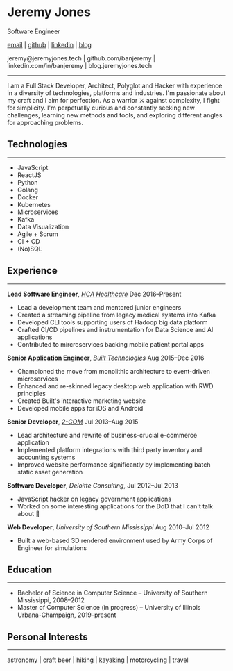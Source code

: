 # Jeremy Jones

Software Engineer

<p class="screen">
<a href="mailto:jeremy@jeremyjones.tech">email</a> | <a href="https://github.com/banjeremy">github</a> | <a href="https://linkedin.com/in/banjeremy">linkedin</a> | <a href="http://blog.jeremyjones.tech">blog</a>
</p>

<p class="print">
jeremy@jeremyjones.tech | github.com/banjeremy | linkedin.com/in/banjeremy | blog.jeremyjones.tech
</p>

---

I am a Full Stack Developer, Architect, Polyglot and Hacker with experience in a diversity of technologies, platforms and industries. I'm passionate about my craft and I aim for perfection. As a warrior <span class="screen">⚔</span> against complexity, I fight for simplicity. I'm perpetually curious and constantly seeking new challenges, learning new methods and tools, and exploring different angles for approaching problems.

## Technologies

---

- JavaScript
- ReactJS
- Python
- Golang
- Docker
- Kubernetes
- Microservices
- Kafka
- Data Visualization
- Agile + Scrum
- CI + CD
- (No)SQL

## Experience

---

**Lead Software Engineer**, [_HCA Healthcare_](http://hcahealthcare.com/) Dec 2016–Present

- Lead a development team and mentored junior engineers
- Created a streaming pipeline from legacy medical systems into Kafka
- Developed CLI tools supporting users of Hadoop big data platform
- Crafted CI/CD pipelines and instrumentation for Data Science and AI applications
- Contributed to mircroservices backing mobile patient portal apps

**Senior Application Engineer**, [_Built Technologies_](https://getbuilt.com/) Aug 2015–Dec 2016

- Championed the move from monolithic architecture to event-driven microservices
- Enhanced and re-skinned legacy desktop web application with RWD principles
- Created Built's interactive marketing website
- Developed mobile apps for iOS and Android

**Senior Developer**, [_2-COM_](http://2-com.net) Jul 2013–Aug 2015

- Lead architecture and rewrite of business-crucial e-commerce application
- Implemented platform integrations with third party inventory and accounting systems
- Improved website performance significantly by implementing batch static asset generation

**Software Developer**, _Deloitte Consulting_, Jul 2012–Jul 2013

- JavaScript hacker on legacy government applications
- Worked on some interesting applications for the DoD that I can't talk about <span class="screen">🙊</span>

**Web Developer**, _University of Southern Mississippi_ Aug 2010–Jul 2012

- Built a web-based 3D rendered environment used by Army Corps of Engineer for simulations

## Education

---

- Bachelor of Science in Computer Science – University of Southern Mississippi, 2008–2012
- Master of Computer Science (in progress) – University of Illinois Urbana-Champaign, 2019–present

## Personal Interests

---

<p class="small">
astronomy | craft beer | hiking | kayaking | motorcycling | travel
</p>
